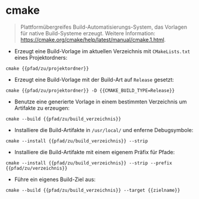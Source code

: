 # cmake

> Plattformübergreifes Build-Automatisierungs-System, das Vorlagen für native Build-Systeme erzeugt.
> Weitere Information: <https://cmake.org/cmake/help/latest/manual/cmake.1.html>.

- Erzeugt eine Build-Vorlage im aktuellen Verzeichnis mit `CMakeLists.txt` eines Projektordners:

`cmake {{pfad/zu/projektordner}}`

- Erzeugt eine Build-Vorlage mit der Build-Art auf `Release` gesetzt:

`cmake {{pfad/zu/projektordner}} -D {{CMAKE_BUILD_TYPE=Release}}`

- Benutze eine generierte Vorlage in einem bestimmten Verzeichnis um Artifakte zu erzeugen:

`cmake --build {{pfad/zu/build_verzeichnis}}`

- Installiere die Build-Artifakte in `/usr/local/` und enferne Debugsymbole:

`cmake --install {{pfad/zu/build_verzeichnis}} --strip`

- Installiere die Build-Artifakte mit einem eigenem Präfix für Pfade:

`cmake --install {{pfad/zu/build_verzeichnis}} --strip --prefix {{pfad/zu/verzeichnis}}`

- Führe ein eigenes Build-Ziel aus:

`cmake --build {{pfad/zu/build_verzeichnis}} --target {{zielname}}`
